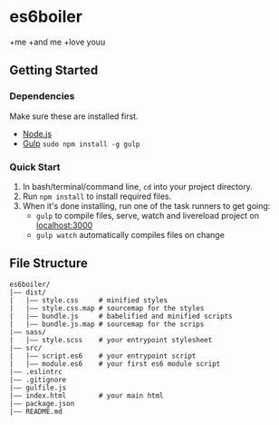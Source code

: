 # es6boiler
+me
+and me
+love youu
## Getting Started

### Dependencies
Make sure these are installed first.

* [Node.js](http://nodejs.org)
* [Gulp](http://gulpjs.com) `sudo npm install -g gulp`

### Quick Start

1. In bash/terminal/command line, `cd` into your project directory.
2. Run `npm install` to install required files.
3. When it's done installing, run one of the task runners to get going:
	* `gulp` to compile files, serve, watch and livereload project on [localhost:3000](http://localhost:3000)
	* `gulp watch` automatically compiles files on change
	
## File Structure
```
es6boiler/
|—— dist/
|   |—— style.css     # minified styles
|   |—— style.css.map # sourcemap for the styles
|   |—— bundle.js     # babelified and minified scripts
|   |—— bundle.js.map # sourcemap for the scrips
|—— sass/
|   |—— style.scss    # your entrypoint stylesheet
|—— src/
|   |—— script.es6    # your entrypoint script
|   |—— module.es6    # your first es6 module script
|—— .eslintrc
|—— .gitignore
|—— gulfile.js
|—— index.html        # your main html
|—— package.json
|—— README.md
```
